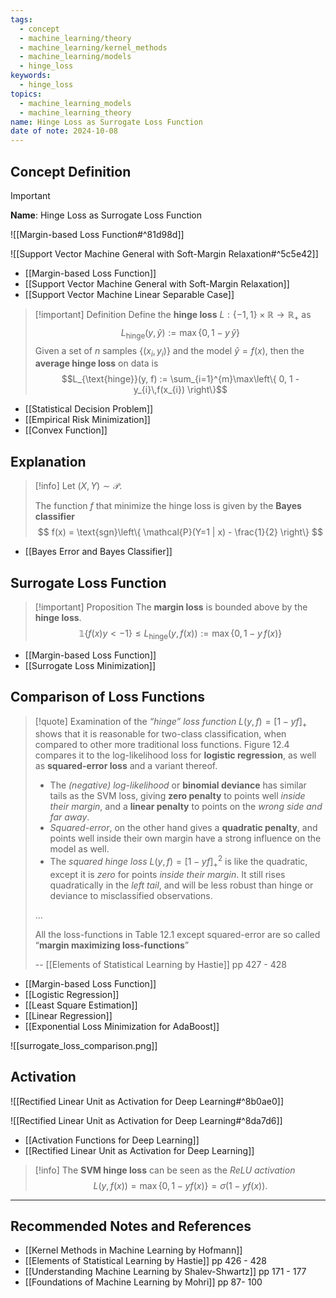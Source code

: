 ```yaml
---
tags:
  - concept
  - machine_learning/theory
  - machine_learning/kernel_methods
  - machine_learning/models
  - hinge_loss
keywords:
  - hinge_loss
topics:
  - machine_learning_models
  - machine_learning_theory
name: Hinge Loss as Surrogate Loss Function
date of note: 2024-10-08
---
```


## Concept Definition

>[!important]
>**Name**: Hinge Loss as Surrogate Loss Function

![[Margin-based Loss Function#^81d98d]]

![[Support Vector Machine General with Soft-Margin Relaxation#^5c5e42]]

- [[Margin-based Loss Function]]
- [[Support Vector Machine General with Soft-Margin Relaxation]]
- [[Support Vector Machine Linear Separable Case]]

>[!important] Definition
>Define the **hinge loss** $L: \left\{ -1,1 \right\} \times \mathbb{R} \to \mathbb{R}_{+}$ as 
>$$
>L_{\text{hinge}}(y, \hat{y}) := \max\left\{ 0, 1 - y\,\hat{y} \right\}
>$$
>Given a set of $n$ samples $\left\{ (x_{i}, y_{i}) \right\}$  and the model $\hat{y} = f(x)$, then the **average hinge loss** on data is $$L_{\text{hinge}}(y, f) := \sum_{i=1}^{m}\max\left\{ 0, 1 - y_{i}\,f(x_{i}) \right\}$$


- [[Statistical Decision Problem]]
- [[Empirical Risk Minimization]]
- [[Convex Function]]



## Explanation

>[!info]
>Let $(X,Y) \sim \mathcal{P}$.
>
>The function $f$ that minimize the hinge loss is given by the **Bayes classifier**
>$$
>f(x) = \text{sgn}\left\{ \mathcal{P}(Y=1 | x) - \frac{1}{2} \right\} 
>$$

- [[Bayes Error and Bayes Classifier]]

## Surrogate Loss Function


>[!important] Proposition
>The **margin loss** is bounded above by the **hinge loss**.
>$$\mathbb{1}\left\{ f(x) y < -1 \right\} \le L_{\text{hinge}}(y, f(x)) := \max\left\{ 0, 1 - y\,f(x) \right\}$$


- [[Margin-based Loss Function]]
- [[Surrogate Loss Minimization]]

## Comparison of Loss Functions


>[!quote]
>Examination of the *“hinge” loss function* $L(y, f)=[1− yf]_{+}$ shows that it is reasonable for two-class classification, when compared to other more traditional loss functions. Figure 12.4 compares it to the log-likelihood loss for **logistic regression**, as well as **squared-error loss** and a variant thereof. 
>- The *(negative) log-likelihood* or **binomial deviance** has similar tails as the SVM loss, giving **zero penalty** to points well *inside their margin*, and a **linear penalty** to points on the *wrong side and far away*. 
>- *Squared-error*, on the other hand gives a **quadratic penalty**, and points well inside their own margin have a strong influence on the model as well. 
>- The *squared hinge loss* $L(y, f)=[1− yf]_{+}^2$ is like the quadratic, except it is *zero* for points *inside their margin*. It still rises quadratically in the *left tail*, and will be less robust than hinge or deviance to misclassified observations.
>  
>...
>
>All the loss-functions in Table 12.1 except squared-error are so called “**margin maximizing loss-functions**”
>
>-- [[Elements of Statistical Learning by Hastie]] pp 427 - 428


- [[Margin-based Loss Function]]
- [[Logistic Regression]]
- [[Least Square Estimation]]
- [[Linear Regression]]
- [[Exponential Loss Minimization for AdaBoost]]

![[surrogate_loss_comparison.png]]



## Activation

![[Rectified Linear Unit as Activation for Deep Learning#^8b0ae0]]

![[Rectified Linear Unit as Activation for Deep Learning#^8da7d6]]

- [[Activation Functions for Deep Learning]]
- [[Rectified Linear Unit as Activation for Deep Learning]]

>[!info]
>The **SVM hinge loss** can be seen as the *ReLU activation* 
>$$
>L(y, f(x)) = \max\left\{ 0, 1 - yf(x) \right\} = \sigma \left( 1 - yf(x) \right).
>$$



-----------
##  Recommended Notes and References







- [[Kernel Methods in Machine Learning by Hofmann]]
- [[Elements of Statistical Learning by Hastie]] pp 426 - 428
- [[Understanding Machine Learning by Shalev-Shwartz]] pp 171 - 177
- [[Foundations of Machine Learning by Mohri]] pp 87- 100